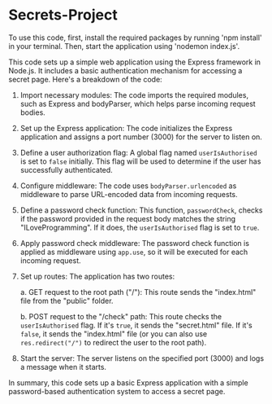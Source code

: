 # Secrets-Project
To use this code, first, install the required packages by running 'npm install' in your terminal. Then, start the application using 'nodemon index.js'.

This code sets up a simple web application using the Express framework in Node.js. It includes a basic authentication mechanism for accessing a secret page. Here's a breakdown of the code:

1. Import necessary modules: The code imports the required modules, such as Express and bodyParser, which helps parse incoming request bodies.

2. Set up the Express application: The code initializes the Express application and assigns a port number (3000) for the server to listen on.

3. Define a user authorization flag: A global flag named `userIsAuthorised` is set to `false` initially. This flag will be used to determine if the user has successfully authenticated.

4. Configure middleware: The code uses `bodyParser.urlencoded` as middleware to parse URL-encoded data from incoming requests.

5. Define a password check function: This function, `passwordCheck`, checks if the password provided in the request body matches the string "ILoveProgramming". If it does, the `userIsAuthorised` flag is set to `true`.

6. Apply password check middleware: The password check function is applied as middleware using `app.use`, so it will be executed for each incoming request.

7. Set up routes: The application has two routes:

   a. GET request to the root path ("/"): This route sends the "index.html" file from the "public" folder.
   
   b. POST request to the "/check" path: This route checks the `userIsAuthorised` flag. If it's `true`, it sends the "secret.html" file. If it's `false`, it sends the "index.html" file (or you can also use `res.redirect("/")` to redirect the user to the root path).

8. Start the server: The server listens on the specified port (3000) and logs a message when it starts.

In summary, this code sets up a basic Express application with a simple password-based authentication system to access a secret page.
